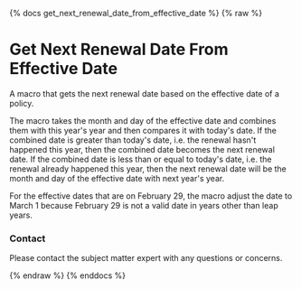 {% docs get_next_renewal_date_from_effective_date %}
{% raw %}

# Get Next Renewal Date From Effective Date
A macro that gets the next renewal date based on the effective date of a policy.

The macro takes the month and day of the effective date and combines them with this year's year and 
then compares it with today's date. If the combined date is greater than today's date, i.e. the 
renewal hasn't happened this year, then the combined date becomes the next renewal date. If the 
combined date is less than or equal to today's date, i.e. the renewal already happened this year, 
then the next renewal date will be the month and day of the effective date with next year's year. 

For the effective dates that are on February 29, the macro adjust the date to March 1 because 
February 29 is not a valid date in years other than leap years. 


### Contact
Please contact the subject matter expert with any questions or concerns.

{% endraw %}
{% enddocs %}